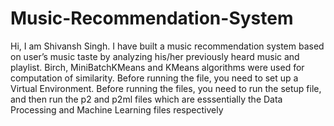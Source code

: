 # Music-Recommendation-System
Hi, I am Shivansh Singh. I have built a music recommendation system based on user’s music taste by analyzing his/her previously heard music and playlist. 
Birch, MiniBatchKMeans and KMeans algorithms were used for computation of similarity.
Before running the file, you need to set up a Virtual Environment.
Before running the files, you need to run the setup file, and then run the p2 and p2ml files which are esssentially the Data Processing and Machine Learning files respectively
